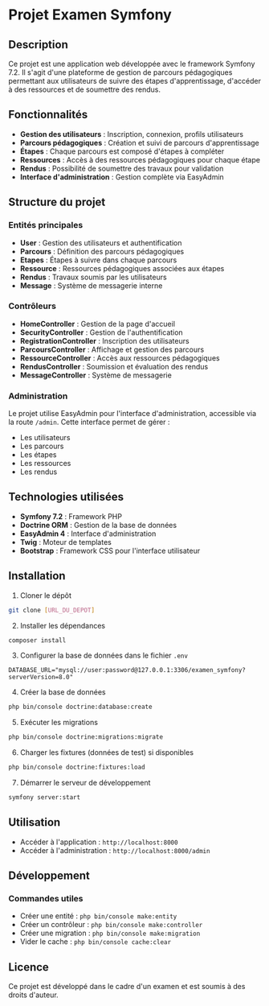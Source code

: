 # Projet Examen Symfony

## Description
Ce projet est une application web développée avec le framework Symfony 7.2. Il s'agit d'une plateforme de gestion de parcours pédagogiques permettant aux utilisateurs de suivre des étapes d'apprentissage, d'accéder à des ressources et de soumettre des rendus.

## Fonctionnalités

- **Gestion des utilisateurs** : Inscription, connexion, profils utilisateurs
- **Parcours pédagogiques** : Création et suivi de parcours d'apprentissage
- **Étapes** : Chaque parcours est composé d'étapes à compléter
- **Ressources** : Accès à des ressources pédagogiques pour chaque étape
- **Rendus** : Possibilité de soumettre des travaux pour validation
- **Interface d'administration** : Gestion complète via EasyAdmin

## Structure du projet

### Entités principales
- **User** : Gestion des utilisateurs et authentification
- **Parcours** : Définition des parcours pédagogiques
- **Etapes** : Étapes à suivre dans chaque parcours
- **Ressource** : Ressources pédagogiques associées aux étapes
- **Rendus** : Travaux soumis par les utilisateurs
- **Message** : Système de messagerie interne

### Contrôleurs
- **HomeController** : Gestion de la page d'accueil
- **SecurityController** : Gestion de l'authentification
- **RegistrationController** : Inscription des utilisateurs
- **ParcoursController** : Affichage et gestion des parcours
- **RessourceController** : Accès aux ressources pédagogiques
- **RendusController** : Soumission et évaluation des rendus
- **MessageController** : Système de messagerie

### Administration
Le projet utilise EasyAdmin pour l'interface d'administration, accessible via la route `/admin`. Cette interface permet de gérer :
- Les utilisateurs
- Les parcours
- Les étapes
- Les ressources
- Les rendus

## Technologies utilisées

- **Symfony 7.2** : Framework PHP
- **Doctrine ORM** : Gestion de la base de données
- **EasyAdmin 4** : Interface d'administration
- **Twig** : Moteur de templates
- **Bootstrap** : Framework CSS pour l'interface utilisateur

## Installation

1. Cloner le dépôt
```bash
git clone [URL_DU_DEPOT]
```

2. Installer les dépendances
```bash
composer install
```

3. Configurer la base de données dans le fichier `.env`
```
DATABASE_URL="mysql://user:password@127.0.0.1:3306/examen_symfony?serverVersion=8.0"
```

4. Créer la base de données
```bash
php bin/console doctrine:database:create
```

5. Exécuter les migrations
```bash
php bin/console doctrine:migrations:migrate
```

6. Charger les fixtures (données de test) si disponibles
```bash
php bin/console doctrine:fixtures:load
```

7. Démarrer le serveur de développement
```bash
symfony server:start
```

## Utilisation

- Accéder à l'application : `http://localhost:8000`
- Accéder à l'administration : `http://localhost:8000/admin`

## Développement

### Commandes utiles

- Créer une entité : `php bin/console make:entity`
- Créer un contrôleur : `php bin/console make:controller`
- Créer une migration : `php bin/console make:migration`
- Vider le cache : `php bin/console cache:clear`

## Licence

Ce projet est développé dans le cadre d'un examen et est soumis à des droits d'auteur.
